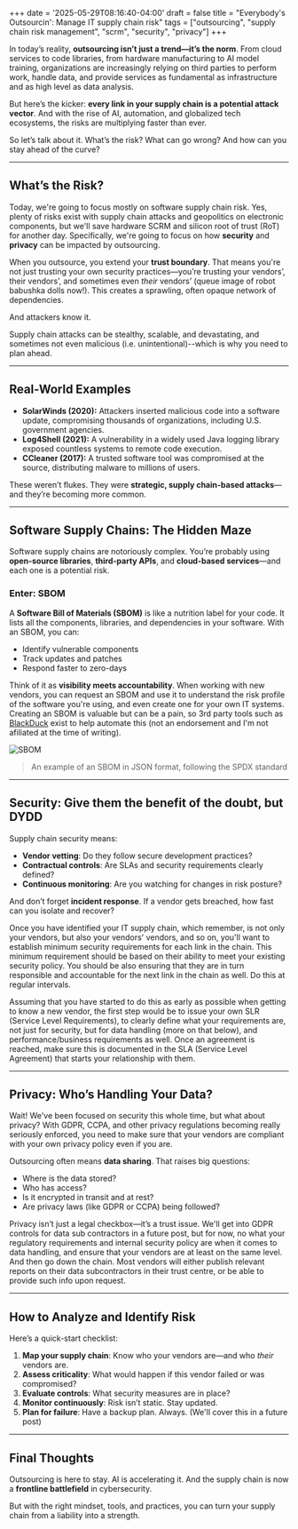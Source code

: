 +++
date = '2025-05-29T08:16:40-04:00'
draft = false
title = "Everybody's Outsourcin': Manage IT supply chain risk"
tags = ["outsourcing", "supply chain risk management", "scrm", "security", "privacy"]
+++


In today’s reality, **outsourcing isn’t just a trend—it’s the norm**. From cloud services to code libraries, from hardware manufacturing to AI model training, organizations are increasingly relying on third parties to perform work, handle data, and provide services as fundamental as infrastructure and as high level as data analysis.

But here’s the kicker: **every link in your supply chain is a potential attack vector**. And with the rise of AI, automation, and globalized tech ecosystems, the risks are multiplying faster than ever.

So let’s talk about it. What’s the risk? What can go wrong? And how can you stay ahead of the curve?

---

## What’s the Risk?

Today, we're going to focus mostly on software supply chain risk. Yes, plenty of risks exist with supply chain attacks and geopolitics on electronic components, but we'll save hardware SCRM and silicon root of trust (RoT) for another day. Specifically, we're going to focus on how **security** and **privacy** can be impacted by outsourcing.

When you outsource, you extend your **trust boundary**. That means you're not just trusting your own security practices—you’re trusting your vendors’, their vendors’, and sometimes even *their* vendors’ (queue image of robot babushka dolls now!). This creates a sprawling, often opaque network of dependencies.

And attackers know it.

Supply chain attacks can be stealthy, scalable, and devastating, and sometimes not even malicious (i.e. unintentional)--which is why you need to plan ahead.

---

## Real-World Examples

- **SolarWinds (2020):** Attackers inserted malicious code into a software update, compromising thousands of organizations, including U.S. government agencies.
- **Log4Shell (2021):** A vulnerability in a widely used Java logging library exposed countless systems to remote code execution.
- **CCleaner (2017):** A trusted software tool was compromised at the source, distributing malware to millions of users.

These weren’t flukes. They were **strategic, supply chain-based attacks**—and they’re becoming more common.

---

## Software Supply Chains: The Hidden Maze

Software supply chains are notoriously complex. You’re probably using **open-source libraries**, **third-party APIs**, and **cloud-based services**—and each one is a potential risk.

### Enter: SBOM

A **Software Bill of Materials (SBOM)** is like a nutrition label for your code. It lists all the components, libraries, and dependencies in your software. With an SBOM, you can:

- Identify vulnerable components
- Track updates and patches
- Respond faster to zero-days

Think of it as **visibility meets accountability**. When working with new vendors, you can request an SBOM and use it to understand the risk profile of the software you're using, and even create one for your own IT systems. Creating an SBOM is valuable but can be a pain, so 3rd party tools such as [BlackDuck](https://www.blackduck.com/) exist to help automate this (not an endorsement and I'm not afiliated at the time of writing).

![SBOM](/images/posts/sbom-screenshot.png)
> An example of an SBOM in JSON format, following the SPDX standard

---

## Security: Give them the benefit of the doubt, but DYDD

Supply chain security means:

- **Vendor vetting**: Do they follow secure development practices?
- **Contractual controls**: Are SLAs and security requirements clearly defined?
- **Continuous monitoring**: Are you watching for changes in risk posture?

And don’t forget **incident response**. If a vendor gets breached, how fast can you isolate and recover?

Once you have identified your IT supply chain, which remember, is not only your vendors, but also your vendors' vendors, and so on, 
you'll want to establish minimum security requirements for each link in the chain. This minimum requirement should be based on their 
ability to meet your existing security policy. You should be also ensuring that they are in turn responsible and accountable
for the next link in the chain as well. Do this at regular intervals. 

Assuming that you have started to do this as early as possible when getting to know a new vendor, the first step would be to issue
your own SLR (Service Level Requirements), to clearly define what your requirements are, not just for security, but for data handling
(more on that below), and performance/business requirements as well. Once an agreement is reached, make sure this is documented
in the SLA (Service Level Agreement) that starts your relationship with them.

---

## Privacy: Who’s Handling Your Data?

Wait! We've been focused on security this whole time, but what about privacy? With GDPR, CCPA, and other privacy regulations becoming
really seriously enforced, you need to make sure that your vendors are compliant with your own privacy policy even if you are.

Outsourcing often means **data sharing**. That raises big questions:

- Where is the data stored?
- Who has access?
- Is it encrypted in transit and at rest?
- Are privacy laws (like GDPR or CCPA) being followed?

Privacy isn’t just a legal checkbox—it’s a trust issue. We'll get into GDPR controls for data sub contractors in a future post, but 
for now, no what your regulatory requirements and internal security policy are when it comes to data handling, and ensure that 
your vendors are at least on the same level. And then go down the chain. Most vendors will either publish relevant reports 
on their data subcontractors in their trust centre, or be able to provide such info upon request. 

---

## How to Analyze and Identify Risk

Here’s a quick-start checklist:

1. **Map your supply chain**: Know who your vendors are—and who *their* vendors are.
2. **Assess criticality**: What would happen if this vendor failed or was compromised?
3. **Evaluate controls**: What security measures are in place?
4. **Monitor continuously**: Risk isn’t static. Stay updated.
5. **Plan for failure**: Have a backup plan. Always. (We'll cover this in a future post)

---

## Final Thoughts

Outsourcing is here to stay. AI is accelerating it. And the supply chain is now a **frontline battlefield** in cybersecurity.

But with the right mindset, tools, and practices, you can turn your supply chain from a liability into a strength.
